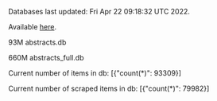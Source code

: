 Databases last updated: Fri Apr 22 09:18:32 UTC 2022. 

Available [here](https://github.com/cbeauhilton/ash-db/releases).


93M	abstracts.db

660M	abstracts_full.db

Current number of items in db:
[{"count(*)": 93309}]

Current number of scraped items in db:
[{"count(*)": 79982}]
